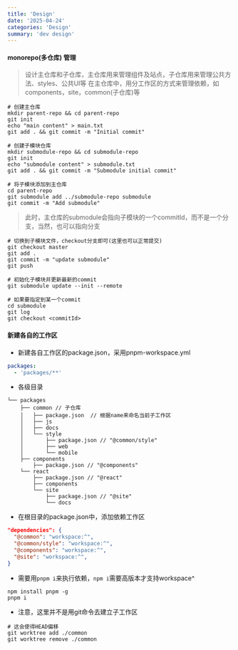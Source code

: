 ```yaml
---
title: 'Design'
date: '2025-04-24'
categories: 'Design'
summary: 'dev design'
---
```


#### monorepo(多仓库) 管理

> 设计主仓库和子仓库，主仓库用来管理组件及站点，子仓库用来管理公共方法、styles、公共UI等
> 在主仓库中，用分工作区的方式来管理依赖，如components，site，common(子仓库)等

```shell
# 创建主仓库
mkdir parent-repo && cd parent-repo
git init
echo "main content" > main.txt
git add . && git commit -m "Initial commit"

# 创建子模块仓库
mkdir submodule-repo && cd submodule-repo
git init
echo "submodule content" > submodule.txt
git add . && git commit -m "Submodule initial commit"

# 将子模块添加到主仓库
cd parent-repo
git submodule add ../submodule-repo submodule
git commit -m "Add submodule"

```

> 此时，主仓库的submodule会指向子模块的一个commitId，而不是一个分支，当然，也可以指向分支

```shell
# 切换到子模块文件，checkout分支即可(这里也可以正常提交)
git checkout master
git add .
git commit -m "update submodule"
git push

# 初始化子模块并更新最新的commit
git submodule update --init --remote

# 如果要指定到某一个commit
cd submodule
git log
git checkout <commitId>
```

#### 新建各自的工作区

- 新建各自工作区的package.json，采用pnpm-workspace.yml

```yaml
packages:
  - 'packages/**'
```

- 各级目录

```text
└── packages
    ├── common // 子仓库
    │   ├── package.json  // 根据name来命名当前子工作区
    │   ├── js
    │   ├── docs
    │   └── style
    │       ├── package.json // "@common/style"
    │       ├── web
    │       └── mobile
    ├── components
        ├── package.json // "@components"
    └── react
        ├── package.json // "@react"
        ├── components
        └── site
            ├── package.json // "@site"
            └── docs
```

- 在根目录的package.json中，添加依赖工作区

```json
"dependencies": {
  "@common": "workspace:^",
  "@common/style": "workspace:^",
  "@components": "workspace:^",
  "@site": "workspace:^",
}
```

- 需要用`pnpm i`来执行依赖，`npm i`需要高版本才支持workspace^

```shell
npm install pnpm -g
pnpm i
```

- 注意，这里并不是用git命令去建立子工作区

```shell
# 这会使得HEAD偏移
git worktree add ./common
git worktree remove ./common

```
